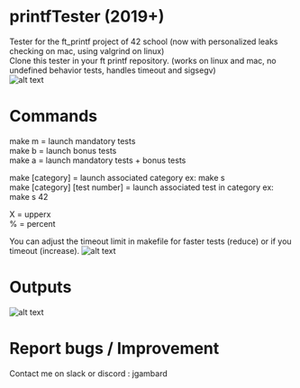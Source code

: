 # printfTester (2019+)

Tester for the ft_printf project of 42 school (now with personalized leaks checking on mac, using valgrind on linux)  
Clone this tester in your ft printf repository. (works on linux and mac, no undefined behavior tests, handles timeout and sigsegv)  
![alt text](https://i.imgur.com/qRfDYuU.png)


# Commands
make m = launch mandatory tests  
make b = launch bonus tests  
make a = launch mandatory tests + bonus tests

make [category] = launch associated category ex: make s  
make [category] [test number] = launch associated test in category ex: make s 42   

X = upperx  
% = percent  

You can adjust the timeout limit in makefile for faster tests (reduce) or if you timeout (increase).
![alt text](https://i.imgur.com/RGTqT64.png)  

# Outputs

![alt text](https://i.imgur.com/FsgbPxO.png)


# Report bugs / Improvement
Contact me on slack or discord : jgambard
